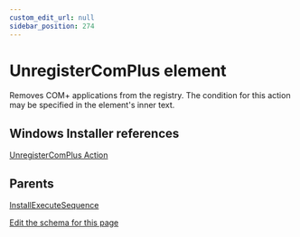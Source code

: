 ```yaml
---
custom_edit_url: null
sidebar_position: 274
---
```

# UnregisterComPlus element
Removes COM+ applications from the registry. The condition for this action may be specified in the element's inner text.

## Windows Installer references
[UnregisterComPlus Action](https://docs.microsoft.com/en-us/windows/win32/msi/unregistercomplus-action)

## Parents
[InstallExecuteSequence](installexecutesequence.md)

[Edit the schema for this page](https://github.com/wixtoolset/web/blob/master/src/xsd4/wix.xsd)